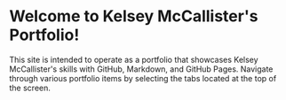 # Welcome to Kelsey McCallister's Portfolio!
This site is intended to operate as a portfolio that showcases Kelsey McCallister's skills with GitHub, Markdown, and GitHub Pages. Navigate through various portfolio items by selecting the tabs located at the top of the screen.

